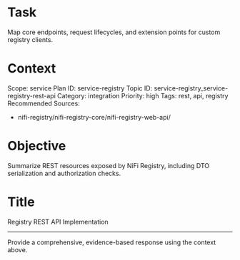 # Task
Map core endpoints, request lifecycles, and extension points for custom registry clients.

# Context
Scope: service
Plan ID: service-registry
Topic ID: service-registry_service-registry-rest-api
Category: integration
Priority: high
Tags: rest, api, registry
Recommended Sources:
- nifi-registry/nifi-registry-core/nifi-registry-web-api/

# Objective
Summarize REST resources exposed by NiFi Registry, including DTO serialization and authorization checks.

# Title
Registry REST API Implementation

---

Provide a comprehensive, evidence-based response using the context above.
